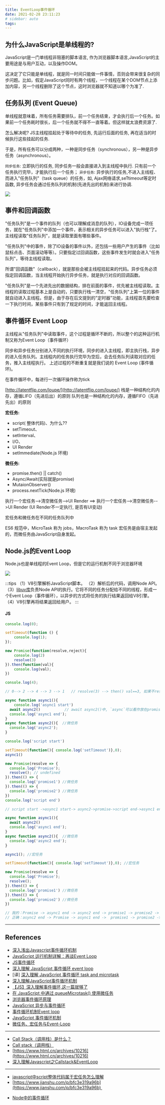 ```yaml
---
title: EventLoop事件循环
date: 2021-02-28 23:11:23
# sidebar: auto
tags: 
---
```


## 为什么JavaScript是单线程的?

JavaScript是一门单线程非阻塞的脚本语言, 作为浏览器脚本语言,JavaScript的主要用途是与用户互动，以及操作DOM。

这决定了它只能是单线程，就是同一时间只能做一件事情，否则会带来很复杂的同步问题。比如，假定JavaScript同时有两个线程，一个线程在某个DOM节点上添加内容，另一个线程删除了这个节点，这时浏览器就不知道以哪个为准了.


## 任务队列 (**Event Queue**)

单线程就意味着，所有任务需要排队，前一个任务结束，才会执行后一个任务。如果前一个任务耗时很长，后一个任务就不得不一直等着。但这样就太浪费资源了.


怎么解决呢? JS主线程挂起处于等待中的任务, 先运行后面的任务, 再在适当的时候执行这些挂起的任务.


于是，所有任务可以分成两种，一种是同步任务（synchronous），另一种是异步任务（asynchronous）。


`同步任务`: 立即执行的任务, 同步任务一般会直接进入到主线程中执行. 只有前一个任务执行完毕，才能执行后一个任务；
`异步任务`: 异步执行的任务,不进入主线程、而进入"任务队列"（task queue）的任务，如, Ajax网络请求,seTtimeout等定时函数, 异步任务会通过任务队列的机制(先进先出的机制)来进行协调.

![](https://gtd-imgs-md.oss-cn-beijing.aliyuncs.com/imgs/20210907230748.png)


## 事件和回调函数

"任务队列"是一个事件的队列（也可以理解成消息的队列），IO设备完成一项任务，就在"任务队列"中添加一个事件，表示相关的异步任务可以进入"执行栈"了。主线程读取"任务队列"，就是读取里面有哪些事件。


"任务队列"中的事件，除了IO设备的事件以外，还包括一些用户产生的事件（比如鼠标点击、页面滚动等等）。只要指定过回调函数，这些事件发生时就会进入"任务队列"，等待主线程读取。


所谓"回调函数"（callback），就是那些会被主线程挂起来的代码。异步任务必须指定回调函数，当主线程开始执行异步任务，就是执行对应的回调函数。


"任务队列"是一个先进先出的数据结构，排在前面的事件，优先被主线程读取。主线程的读取过程基本上是自动的，只要执行栈一清空，"任务队列"上第一位的事件就自动进入主线程。但是，由于存在后文提到的"定时器"功能，主线程首先要检查一下执行时间，某些事件只有到了规定的时间，才能返回主线程。


## 事件循环 Event Loop

主线程从"任务队列"中读取事件，这个过程是循环不断的，所以整个的这种运行机制又称为Event Loop（事件循环）


同步和异步任务分别进入不同的执行环境，同步的进入主线程，即主执行栈，异步的进入任务队列。主线程内的任务执行完毕为空后，会去任务队列读取对应的任务，推入主线程执行。 上述过程的不断重复就是我们说的 Event Loop (事件循环)。

在事件循环中，每进行一次循环操作称为tick


[http://latentflip.com/loupe/](http://latentflip.com/loupe/)
栈是一种结构化的内存，遵循LIFO（先进后出）的原则
队列也是一种结构化的内存，遵循FIFO（先进先出）的原则


**宏任务:**

- script( 整体代码)、为什么??
- setTimeout、
- setInterval、
- I/O、
- UI Render
- setImmediate(Node.js 环境)



**微任务:**

- promise.then() || catch()
- Async/Await(实际就是promise)
- MutaionObserver()
- process.nextTick(Node.js 环境)



执行一个宏任务-->清空微任务-->UI Render  ==> 执行一个宏任务-->清空微任务-->UI Render
(UI Render不一定执行, 是否有UI变动)


宏任务和微任务在不同的任务队列中

ES6 规范中，MicroTask 称为 jobs，MacroTask 称为 task
宏任务是由宿主发起的，而微任务由JavaScript自身发起。

## Node.js的Event Loop

Node.js也是单线程的Event Loop，但是它的运行机制不同于浏览器环境

![](https://gtd-imgs-md.oss-cn-beijing.aliyuncs.com/imgs/20210907230652.png)

:::tips
（1）V8引擎解析JavaScript脚本。
（2）解析后的代码，调用Node API。
（3）[libuv库](https://github.com/joyent/libuv)负责Node API的执行。它将不同的任务分配给不同的线程，形成一个Event Loop（事件循环），以异步的方式将任务的执行结果返回给V8引擎。
（4）V8引擎再将结果返回给用户。
:::


#### JS

```js
console.log(0);

setTimeout(function () {
    console.log(1);
});

new Promise(function(resolve,reject){
    console.log(2)
    resolve(3) 
}).then(function(val){
    console.log(val);
})

console.log(4);

// 0--> 2 --> 4 --> 3 --> 1   // resolve(3) --> then() val==3, 如果不resolve,then不执行
```

```javascript
async function async1(){
	console.log('async1 start')
  await async2()           // await async2()中, `async`可以看作放在promise里面, await async2后面的代码,可以看作放在then()里面
  console.log('async1 end');
}
async function async2(){  //微任务
  console.log('async2');
}

console.log('script start')

setTimeout(function(){ console.log('setTimeout')},0);
async1()

new Promise(resolve => {
  console.log('Promise'); 
  resolve(); // undefined
}).then(() => {
  console.log('promise1') //微任务
}).then(() => {
  console.log('promise2') //微任务
})
console.log('script end')

// script start ->async1 start-> async2->promise->script end->async1 end -> promise1 -> promise2 -> setTimeout
```

```javascript
async function async1(){
  await async2()
  console.log('async1 end');
}
async function async2(){  //微任务
  console.log('async2 end');
}

async1(); //宏任务

setTimeout(function(){ console.log('setTimeout')},0); //宏任务

new Promise(resolve => {
  console.log('Promise'); 
  resolve();
}).then(() => {
  console.log('promise1') //微任务
}).then(() => {
  console.log('promise2') //微任务
})

// 我的：Promise -> async1 end -> async2 end -> promise1 -> promise2 -> setTimeout
// 正确：async2 end -> Promise -> async1 end ->  promise1 -> promise2 -> setTimeout
```

---

## References

-  [深入浅出Javascript事件循环机制](https://zhuanlan.zhihu.com/p/26229293)
-  [JavaScript 运行机制详解：再谈Event Loop](http://www.ruanyifeng.com/blog/2014/10/event-loop.html)
-  [JS事件循环](https://juejin.cn/post/6844903577052250119)
-  [深入理解 JavaScript 事件循环 event loop](https://www.cnblogs.com/dong-xu/p/7000163.html)
- [译] [深入理解 JavaScript 事件循环 task and microtask](https://www.cnblogs.com/dong-xu/p/7000139.html)
-  [深入理解JavaScript事件循环机制](https://www.cnblogs.com/yugege/p/9598265.html)
-  [【JS】深入理解事件循环,这一篇就够了](https://zhuanlan.zhihu.com/p/87684858)
-   [在 JavaScript 中通过 queueMicrotask() 使用微任务](https://developer.mozilla.org/zh-CN/docs/Web/API/HTML_DOM_API/Microtask_guide#%E4%BB%BB%E5%8A%A1_vs_%E5%BE%AE%E4%BB%BB%E5%8A%A1)
-  [浏览器事件循环原理](https://juejin.cn/post/6844903983287549965)
-  [JavaScript 异步与事件循环](https://juejin.cn/post/6844903711106400264)
-  [事件循环机制Event loop](https://juejin.cn/post/6884987711074091016)
-  [JavaScript 事件循环机制](https://juejin.cn/post/6844903887099412488)
-  [微任务、宏任务与Event-Loop](https://juejin.cn/post/6844903657264136200#heading-9)

---

- [Call Stack（调用栈）是什么？](https://zhuanlan.zhihu.com/p/71168084)
- [Call stack（调用栈）](https://developer.mozilla.org/zh-CN/docs/Glossary/Call_stack)
- [https://www.html.cn/archives/10216](https://www.html.cn/archives/10216)
- [深入理解Javascript之Callstack&EventLoop](https://www.jianshu.com/p/735ee3d12a43)

---

-  [javascript中script整体代码属于宏任务怎么理解](https://segmentfault.com/q/1010000023206213?utm_source=tag-newest)
- [https://www.jianshu.com/p/bfc3e319a96b](https://www.jianshu.com/p/bfc3e319a96b)                                           
<!-- - async await [https://segmentfault.com/a/1190000007535316]( -->
- [Node中的事件循环](https://zhuanlan.zhihu.com/p/54882306)